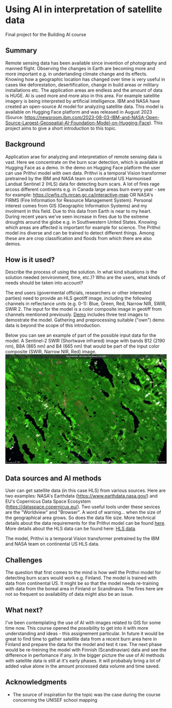 <!-- This is the markdown template for the final project of the Building AI course, 
created by Reaktor Innovations and University of Helsinki. 
Copy the template, paste it to your GitHub README and edit! -->

# Using AI in interpretation of satellite data

Final project for the Building AI course

## Summary

Remote sensing data has been available since invention of photography and manned flight. Observing the changes in Earth are becoming more and more important e.g. in undertanding climate change and its effects. Knowing how a geographic location has changed over time is very useful in cases like deforestation, desertification, change in build areas or military installations etc. The application areas are endless and the amount of data is HUGE. AI is used more and more also in this area. For example satellite imagery is being interpreted by artificial intelligence. IBM and NASA have created an open-source AI model for analyzing satellite data. This model is available on Hugging Face platform and was released in August 2023 (Source: https://newsroom.ibm.com/2023-08-03-IBM-and-NASA-Open-Source-Largest-Geospatial-AI-Foundation-Model-on-Hugging-Face). This project aims to give a short introduction to this topic.

## Background

Application arae for analyzing and interpretation of remote sensing data is vast. Here we concentrate on the burn scar detection, which is available at Hugging Face as a demo. In the demo on Hugging Face platform the user can use Prithvi model with own data. Prithvi is a temporal Vision transformer pretrained by the IBM and NASA team on continental US Harmonised Landsat Sentinel 2 (HLS) data for detecting burn scars. A lot of fires rage arcoss different continents e.g. in Canada large areas burn every year - see for example: https://cwfis.cfs.nrcan.gc.ca/interactive-map OR NASA's FIRMS (Fire Information for Resource Management System). Personal interest comes from GIS (Geographic Information Systems) and my involment in this field. Due to this data from Earth is near to my heart. During recent years we've seen increase in fires due to the extreme droughts around the globe e.g. in Southwestern United States. Knowing which areas are affected is important for example for science. The Prithvi model ins diverse and can be trained to detect different things. Among these are are crop classification and floods from which there are also demos. 

## How is it used?

Describe the process of using the solution. In what kind situations is the solution needed (environment, time, etc.)? Who are the users, what kinds of needs should be taken into account?

The end users (govermental officials, researchers or other interested parties) need to provide an HLS geotiff image, including the following channels in reflectance units (e.g. 0-1): Blue, Green, Red, Narrow NIR, SWIR, SWIR 2. The input for the model is a color composite image in geotiff from channels mentioned previously. [Demo](https://huggingface.co/spaces/ibm-nasa-geospatial/Prithvi-100M-Burn-scars-demo) includes three test images to demostrate the model. Gathering and preprocessing suitable ("own") demo data is beyond the scope of this introduction.        

Below you can see an example of part of the possible input data for the model. A Sentinel-2 SWIR (Shortwave infrared) image with bands B12 (2190 nm), B8A (865 nm) and B4 (665 nm) that would be part of the input color composite (SWIR, Narrow NIR, Red) image. 
![Cat](2023-10-06-00_00_2023-10-06-23_59_Sentinel-2_L2A_SWIR.jpg)

## Data sources and AI methods
User can get satellite data (in this case HLS) from various sources. Here are two examples: NASA's Earthdata (https://www.earthdata.nasa.gov/) and EU's Copernicus Data Space Ecosystem (https://dataspace.copernicus.eu/). Two useful tools under these sevices are the "Worldview" and "Browser". A word of warning... when the size of the geographical area grows. So does the data file size. More technical details about the data requirements for the Prithvi model can be found [here](https://huggingface.co/ibm-nasa-geospatial/Prithvi-100M-burn-scar). More details about the HLS data can be found here: [HLS data](https://www.earthdata.nasa.gov/esds/harmonized-landsat-sentinel-2#:~:text=The%20Harmonized%20Landsat%20Sentinel-2%20%28HLS%29%20project%20is%20an,product%20with%20observations%20every%20two%20to%20three%20days).

The model, Prithvi is a temporal Vision transformer pretrained by the IBM and NASA team on continental US HLS data.

## Challenges

The question that first comes to the mind is how well the Prithvi model for detecting burn scars would work e.g. Finland. The model is trained with data from continental US. It might be so that the model needs re-training with data from the boreal area in Finland or Scandinavia. The fires here are not so frequent so availability of data might also be an issue. 

## What next?

I've been contemplating the use of AI with images related to GIS for some time now. This course opened the possibility to get into it with more understanding and ideas - this assignement particular. In future it would be great to find time to gather satellite data from a recent burn area here in Finland and prepare the data for the model and test it raw. The next phase would be re-treining the model with Finnish (Scandinavian) data and see the difference in perfomance if any. In the bigger picture the use of AI methods with satellite data is still at it's early phases. It will probabaly bring a lot of added value alone in the amount processed data volume and time saved.  


## Acknowledgments

* The source of inspiration for the topic was the case during the course concerning the UNISEF school mapping
